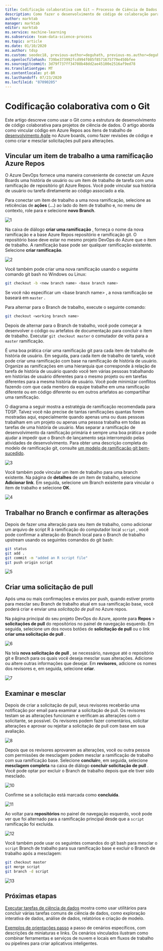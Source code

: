 ```yaml
---
title: Codificação colaborativa com Git – Processo de Ciência de Dados da Equipe
description: Como fazer o desenvolvimento de código de colaboração para projetos de ciência de dados usando o Git com o planejamento do Agile.
author: marktab
manager: marktab
editor: marktab
ms.service: machine-learning
ms.subservice: team-data-science-process
ms.topic: article
ms.date: 01/10/2020
ms.author: tdsp
ms.custom: seodec18, previous-author=deguhath, previous-ms.author=deguhath
ms.openlocfilehash: 739be373992fcd994f085f8571675779e450bfee
ms.sourcegitcommit: 3d79f737ff34708b48dd2ae45100e2516af9ed78
ms.translationtype: MT
ms.contentlocale: pt-BR
ms.lasthandoff: 07/23/2020
ms.locfileid: "87090205"
---
```

# <a name="collaborative-coding-with-git"></a>Codificação colaborativa com o Git

Este artigo descreve como usar o Git como a estrutura de desenvolvimento de código colaborativa para projetos de ciência de dados. O artigo aborda como vincular código em Azure Repos aos itens de trabalho de [desenvolvimento Agile](agile-development.md) no Azure boards, como fazer revisões de código e como criar e mesclar solicitações pull para alterações.

## <a name="link-a-work-item-to-an-azure-repos-branch"></a><a name='Linkaworkitemwithagitbranch-1'></a>Vincular um item de trabalho a uma ramificação Azure Repos 

O Azure DevOps fornece uma maneira conveniente de conectar um Azure Boards uma história de usuário ou um item de trabalho de tarefa com uma ramificação de repositório git Azure Repos. Você pode vincular sua história de usuário ou tarefa diretamente ao código associado a ela. 

Para conectar um item de trabalho a uma nova ramificação, selecione as reticências de **ações** (**...**) ao lado do item de trabalho e, no menu de contexto, role para e selecione **novo Branch**.  

![1](./media/collaborative-coding-with-git/1-sprint-board-view.png)

Na caixa de diálogo **criar uma ramificação** , forneça o nome da nova ramificação e a base Azure Repos repositório e ramificação git. O repositório base deve estar no mesmo projeto DevOps do Azure que o item de trabalho. A ramificação base pode ser qualquer ramificação existente. Selecione **criar ramificação**. 

![2](./media/collaborative-coding-with-git/2-create-a-branch.png)

Você também pode criar uma nova ramificação usando o seguinte comando git bash no Windows ou Linux:

```bash
git checkout -b <new branch name> <base branch name>

```
Se você não especificar um \<base branch name> , a nova ramificação se baseará em `master` . 

Para alternar para o Branch de trabalho, execute o seguinte comando: 

```bash
git checkout <working branch name>
```

Depois de alternar para o Branch de trabalho, você pode começar a desenvolver o código ou artefatos de documentação para concluir o item de trabalho. Executar `git checkout master` o comutador de volta para a `master` ramificação.

É uma boa prática criar uma ramificação git para cada item de trabalho de história de usuário. Em seguida, para cada item de trabalho de tarefa, você pode criar uma ramificação com base na ramificação de história de usuário. Organize as ramificações em uma hierarquia que corresponde à relação de tarefa de história de usuário quando você tem várias pessoas trabalhando em histórias de usuário diferentes para o mesmo projeto ou em tarefas diferentes para a mesma história de usuário. Você pode minimizar conflitos fazendo com que cada membro da equipe trabalhe em uma ramificação diferente ou em código diferente ou em outros artefatos ao compartilhar uma ramificação. 

O diagrama a seguir mostra a estratégia de ramificação recomendada para TDSP. Talvez você não precise de tantas ramificações quantas forem mostradas aqui, especialmente quando apenas uma ou duas pessoas trabalham em um projeto ou apenas uma pessoa trabalha em todas as tarefas de uma história de usuário. Mas separar a ramificação de desenvolvimento da ramificação primária é sempre uma boa prática e pode ajudar a impedir que o Branch de lançamento seja interrompido pelas atividades de desenvolvimento. Para obter uma descrição completa do modelo de ramificação git, consulte [um modelo de ramificação git bem-sucedido](https://nvie.com/posts/a-successful-git-branching-model/).

![3](./media/collaborative-coding-with-git/3-git-branches.png)

Você também pode vincular um item de trabalho para uma branch existente. Na página de **detalhes** de um item de trabalho, selecione **Adicionar link**. Em seguida, selecione um Branch existente para vincular o item de trabalho e selecione **OK**. 

![4](./media/collaborative-coding-with-git/4-link-to-an-existing-branch.png)

## <a name="work-on-the-branch-and-commit-changes"></a><a name='WorkonaBranchandCommittheChanges-2'></a>Trabalhar no Branch e confirmar as alterações 

Depois de fazer uma alteração para seu item de trabalho, como adicionar um arquivo de script R à ramificação do computador local `script` , você pode confirmar a alteração do Branch local para o Branch de trabalho upstream usando os seguintes comandos do git bash:

```bash
git status
git add .
git commit -m "added an R script file"
git push origin script
```

![5](./media/collaborative-coding-with-git/5-sprint-push-to-branch.png)

## <a name="create-a-pull-request"></a><a name='CreateapullrequestonVSTS-3'></a>Criar uma solicitação de pull

Após uma ou mais confirmações e envios por push, quando estiver pronto para mesclar seu Branch de trabalho atual em sua ramificação base, você poderá criar e enviar uma *solicitação de pull* no Azure repos. 

Na página principal do seu projeto DevOps do Azure, aponte para **Repos**  >  **solicitações de pull** do repositórios no painel de navegação esquerdo. Em seguida, selecione um dos novos botões de **solicitação de pull** ou o link **criar uma solicitação de pull** .

![6](./media/collaborative-coding-with-git/6-spring-create-pull-request.png)

Na tela **nova solicitação de pull** , se necessário, navegue até o repositório git e Branch para os quais você deseja mesclar suas alterações. Adicione ou altere outras informações que desejar. Em **revisores**, adicione os nomes dos revisores e, em seguida, selecione **criar**. 

![7](./media/collaborative-coding-with-git/7-spring-send-pull-request.png)

## <a name="review-and-merge"></a><a name='ReviewandMerge-4'></a>Examinar e mesclar

Depois de criar a solicitação de pull, seus revisores receberão uma notificação por email para examinar a solicitação de pull. Os revisores testam se as alterações funcionam e verificam as alterações com o solicitante, se possível. Os revisores podem fazer comentários, solicitar alterações e aprovar ou rejeitar a solicitação de pull com base em sua avaliação. 

![8](./media/collaborative-coding-with-git/8-add_comments.png)

Depois que os revisores aprovarem as alterações, você ou outra pessoa com permissões de mesclagem podem mesclar a ramificação de trabalho com sua ramificação base. Selecione **concluir**e, em seguida, selecione **mesclagem completa** na caixa de diálogo **concluir solicitação de pull** . Você pode optar por excluir o Branch de trabalho depois que ele tiver sido mesclado. 

![10](./media/collaborative-coding-with-git/10-spring-complete-pullrequest.png)

Confirme se a solicitação está marcada como **concluída**. 

![11](./media/collaborative-coding-with-git/11-spring-merge-pullrequest.png)

Ao voltar para **repositórios** no painel de navegação esquerdo, você pode ver que foi alternado para a ramificação principal desde que a `script` ramificação foi excluída.

![12](./media/collaborative-coding-with-git/12-spring-branch-deleted.png)

Você também pode usar os seguintes comandos do git bash para mesclar o `script` Branch de trabalho para sua ramificação base e excluir o Branch de trabalho após a mesclagem:

```bash
git checkout master
git merge script
git branch -d script
```

![13](./media/collaborative-coding-with-git/13-spring-branch-deleted-commandline.png)

## <a name="next-steps"></a>Próximas etapas

[Executar tarefas de ciência de dados](execute-data-science-tasks.md) mostra como usar utilitários para concluir várias tarefas comuns de ciência de dados, como exploração interativa de dados, análise de dados, relatórios e criação de modelo.

[Exemplos de orientações passo](walkthroughs.md) a passo de cenários específicos, com descrições de miniaturas e links. Os cenários vinculados ilustram como combinar ferramentas e serviços de nuvem e locais em fluxos de trabalho ou pipelines para criar aplicativos inteligentes. 


